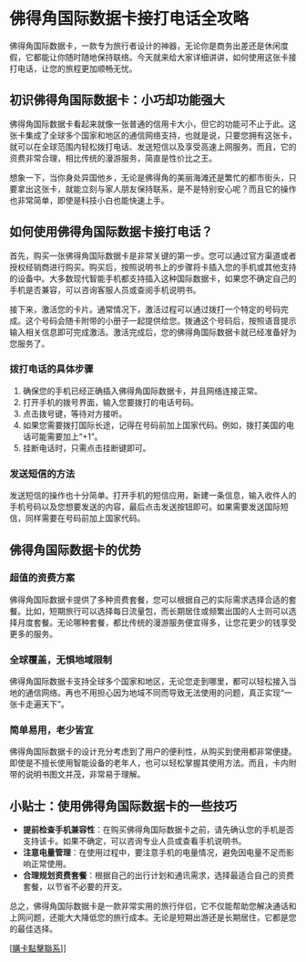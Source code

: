 # 佛得角国际数据卡接打电话全攻略

佛得角国际数据卡，一款专为旅行者设计的神器，无论你是商务出差还是休闲度假，它都能让你随时随地保持联络。今天就来给大家详细讲讲，如何使用这张卡接打电话，让您的旅程更加顺畅无忧。

## 初识佛得角国际数据卡：小巧却功能强大

佛得角国际数据卡看起来就像一张普通的信用卡大小，但它的功能可不止于此。这张卡集成了全球多个国家和地区的通信网络支持，也就是说，只要您拥有这张卡，就可以在全球范围内轻松拨打电话、发送短信以及享受高速上网服务。而且，它的资费非常合理，相比传统的漫游服务，简直是性价比之王。

想象一下，当你身处异国他乡，无论是佛得角的美丽海滩还是繁忙的都市街头，只要拿出这张卡，就能立刻与家人朋友保持联系，是不是特别安心呢？而且它的操作也非常简单，即使是科技小白也能快速上手。

## 如何使用佛得角国际数据卡接打电话？

首先，购买一张佛得角国际数据卡是非常关键的第一步。您可以通过官方渠道或者授权经销商进行购买。购买后，按照说明书上的步骤将卡插入您的手机或其他支持的设备中。大多数现代智能手机都支持插入这种国际数据卡，如果您不确定自己的手机是否兼容，可以咨询客服人员或查阅手机说明书。

接下来，激活您的卡片。通常情况下，激活过程可以通过拨打一个特定的号码完成。这个号码会随卡附带的小册子一起提供给您。拨通这个号码后，按照语音提示输入相关信息即可完成激活。激活完成后，您的佛得角国际数据卡就已经准备好为您服务了。

### 拨打电话的具体步骤

1. 确保您的手机已经正确插入佛得角国际数据卡，并且网络连接正常。
2. 打开手机的拨号界面，输入您要拨打的电话号码。
3. 点击拨号键，等待对方接听。
4. 如果您需要拨打国际长途，记得在号码前加上国家代码。例如，拨打美国的电话可能需要加上“+1”。
5. 挂断电话时，只需点击挂断键即可。

### 发送短信的方法

发送短信的操作也十分简单。打开手机的短信应用，新建一条信息，输入收件人的手机号码以及您想要发送的内容，最后点击发送按钮即可。如果需要发送国际短信，同样需要在号码前加上国家代码。

## 佛得角国际数据卡的优势

### 超值的资费方案

佛得角国际数据卡提供了多种资费套餐，您可以根据自己的实际需求选择合适的套餐。比如，短期旅行可以选择每日流量包，而长期居住或频繁出国的人士则可以选择月度套餐。无论哪种套餐，都比传统的漫游服务便宜得多，让您花更少的钱享受更多的服务。

### 全球覆盖，无惧地域限制

佛得角国际数据卡支持全球多个国家和地区，无论您走到哪里，都可以轻松接入当地的通信网络。再也不用担心因为地域不同而导致无法使用的问题，真正实现“一张卡走遍天下”。

### 简单易用，老少皆宜

佛得角国际数据卡的设计充分考虑到了用户的便利性，从购买到使用都非常便捷。即使是不擅长使用智能设备的老年人，也可以轻松掌握其使用方法。而且，卡内附带的说明书图文并茂，非常易于理解。

## 小贴士：使用佛得角国际数据卡的一些技巧

- **提前检查手机兼容性**：在购买佛得角国际数据卡之前，请先确认您的手机是否支持该卡。如果不确定，可以咨询专业人员或查看手机说明书。
- **注意电量管理**：在使用过程中，要注意手机的电量情况，避免因电量不足而影响正常使用。
- **合理规划资费套餐**：根据自己的出行计划和通讯需求，选择最适合自己的资费套餐，以节省不必要的开支。

总之，佛得角国际数据卡是一款非常实用的旅行伴侣，它不仅能帮助您解决通话和上网问题，还能大大降低您的旅行成本。无论是短期出游还是长期居住，它都是您的最佳选择。

[[購卡點擊聯系](https://t.me/s/esim1088)]]